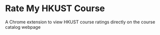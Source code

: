 # Rate My HKUST Course
A Chrome extension to view HKUST course ratings directly on the course catalog webpage
